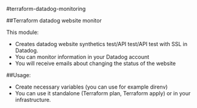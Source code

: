 #terraform-datadog-monitoring

##Terraform datadog website monitor

This module:
- Creates datadog website synthetics test/API test/API test with SSL in Datadog. 
- You can monitor information in your Datadog account
- You will receive emails about changing the status of the website


##Usage:

- Create necessary variables (you can use for example direnv)
- You can use it standalone (Terraform plan, Terraform apply) or in your infrastructure.

